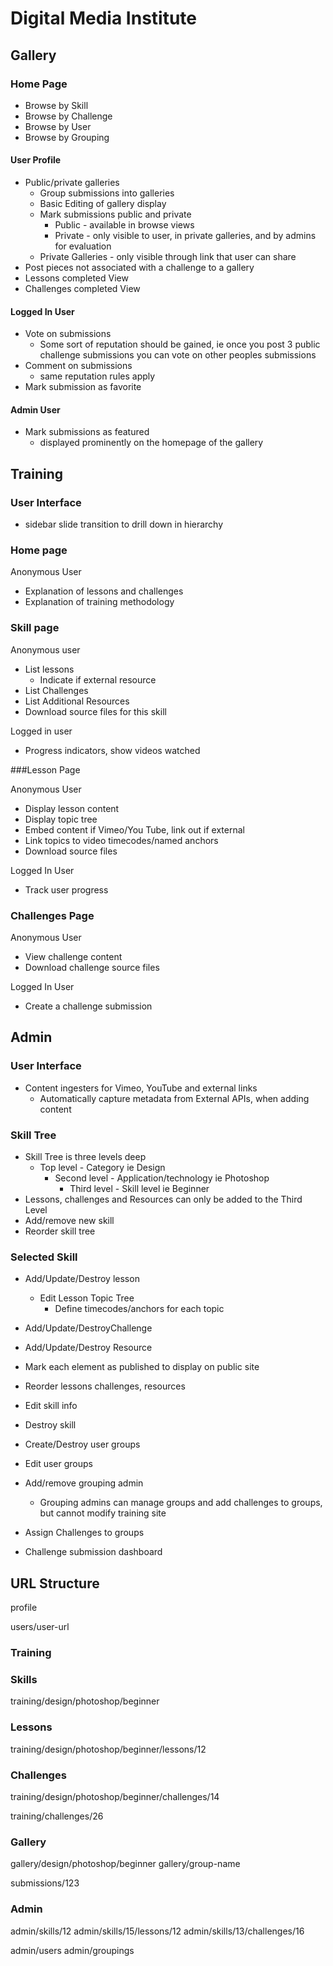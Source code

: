 # Digital Media Institute

## Gallery

### Home Page

* Browse by Skill
* Browse by Challenge
* Browse by User
* Browse by Grouping


#### User Profile

   * Public/private galleries
      * Group submissions into galleries
      * Basic Editing of gallery display
      * Mark submissions public and private
         * Public - available in browse views
         * Private - only visible to user, in private galleries, and by admins for evaluation
      * Private Galleries - only visible through link that user can share
   * Post pieces not associated with a challenge to a gallery
   * Lessons completed View
   * Challenges completed View

#### Logged In User

   * Vote on submissions
      * Some sort of reputation should be gained, ie once you post 3 public challenge submissions you can vote on other peoples submissions
   * Comment on submissions
      * same reputation rules apply
   * Mark submission as favorite

#### Admin User

   * Mark submissions as featured
      * displayed prominently on the homepage of the gallery




## Training 

### User Interface

   * sidebar slide transition to drill down in hierarchy

### Home page

Anonymous User

   * Explanation of lessons and challenges
   * Explanation of training methodology



### Skill page

Anonymous user

   * List lessons
      * Indicate if external resource
   * List Challenges
   * List Additional Resources
   * Download source files for this skill
   
Logged in user
   * Progress indicators, show videos watched


###Lesson Page

Anonymous User

   * Display lesson content
   * Display topic tree
   * Embed content if Vimeo/You Tube, link out if external
   * Link topics to video timecodes/named anchors
   * Download source files
   
Logged In User

   * Track user progress

### Challenges Page

Anonymous User
   * View challenge content
   * Download challenge source files
   
Logged In User

   * Create a challenge submission



## Admin

### User Interface

   * Content ingesters for Vimeo, YouTube and external links
      * Automatically capture metadata from External APIs, when adding content
      
### Skill Tree

   * Skill Tree is three levels deep
      * Top level - Category ie Design
         * Second level - Application/technology ie Photoshop
            * Third level - Skill level ie Beginner
   * Lessons, challenges and Resources can only be added to the Third Level
   * Add/remove new skill
   * Reorder skill tree

### Selected Skill

   * Add/Update/Destroy lesson
      * Edit Lesson Topic Tree
         * Define timecodes/anchors for each topic

   * Add/Update/DestroyChallenge
   * Add/Update/Destroy Resource
   * Mark each element as published to display on public site
   * Reorder lessons challenges, resources
   * Edit skill info
   * Destroy skill
   * Create/Destroy user groups
   * Edit user groups
   * Add/remove grouping admin
      * Grouping admins can manage groups and add challenges to groups, but cannot modify training site
   * Assign Challenges to groups
   * Challenge submission dashboard



## URL Structure

profile

users/user-url

### Training

### Skills

training/design/photoshop/beginner

### Lessons

training/design/photoshop/beginner/lessons/12

### Challenges

training/design/photoshop/beginner/challenges/14

training/challenges/26


### Gallery

gallery/design/photoshop/beginner
gallery/group-name

submissions/123

### Admin
admin/skills/12
admin/skills/15/lessons/12
admin/skills/13/challenges/16

admin/users
admin/groupings










